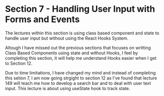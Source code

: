 # Section 7 - Handling User Input with Forms and Events

The lectures within this section is using class based component and state to handle user input but without using the React Hooks System.

Altough I have missed out the previous sections that focuses on writting Class Based Components using state and without Hooks, I feel by completing this section, it will help me understand Hooks easier when I get to Section 12.

Due to time limitations, I have changed my mind and instead of completing this setion 7, I am now going strgight to section 12 as I've found that lecture 149 will teach me how to develop a search bar and to deal with user text input. This lecture is about using useState hook to track state.
